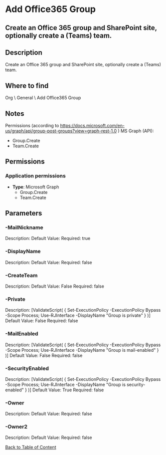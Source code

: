 # Add Office365 Group

## Create an Office 365 group and SharePoint site, optionally create a (Teams) team.

## Description
Create an Office 365 group and SharePoint site, optionally create a (Teams) team.

## Where to find
Org \ General \ Add Office365 Group

## Notes
Permissions (according to https://docs.microsoft.com/en-us/graph/api/group-post-groups?view=graph-rest-1.0 )
MS Graph (API):
- Group.Create
- Team.Create

## Permissions
### Application permissions
- **Type**: Microsoft Graph
  - Group.Create
  - Team.Create


## Parameters
### -MailNickname
Description: 
Default Value: 
Required: true

### -DisplayName
Description: 
Default Value: 
Required: false

### -CreateTeam
Description: 
Default Value: False
Required: false

### -Private
Description: [ValidateScript( { Set-ExecutionPolicy -ExecutionPolicy Bypass -Scope Process; Use-RJInterface -DisplayName "Group is private" } )]
Default Value: False
Required: false

### -MailEnabled
Description: [ValidateScript( { Set-ExecutionPolicy -ExecutionPolicy Bypass -Scope Process; Use-RJInterface -DisplayName "Group is mail-enabled" } )]
Default Value: False
Required: false

### -SecurityEnabled
Description: [ValidateScript( { Set-ExecutionPolicy -ExecutionPolicy Bypass -Scope Process; Use-RJInterface -DisplayName "Group is security-enabled" } )]
Default Value: True
Required: false

### -Owner
Description: 
Default Value: 
Required: false

### -Owner2
Description: 
Default Value: 
Required: false


[Back to Table of Content](../../../README.md)

